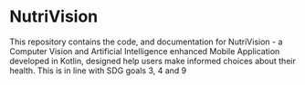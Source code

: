 # NutriVision
This repository contains the code, and documentation for NutriVision - a Computer Vision and Artificial Intelligence enhanced Mobile Application developed in Kotlin, designed help users make informed choices about their health. This is in line with SDG goals 3, 4 and 9
